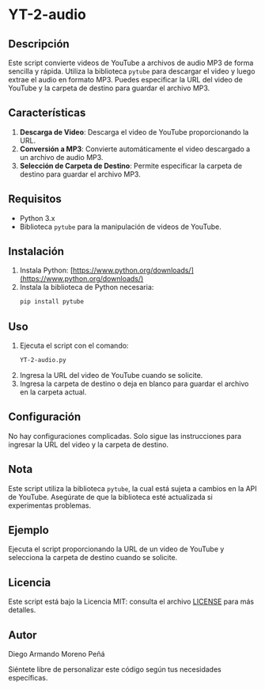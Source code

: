 # YT-2-audio

## Descripción
Este script convierte videos de YouTube a archivos de audio MP3 de forma sencilla y rápida. Utiliza la biblioteca `pytube` para descargar el video y luego extrae el audio en formato MP3. Puedes especificar la URL del video de YouTube y la carpeta de destino para guardar el archivo MP3.

## Características
1. **Descarga de Video**: Descarga el video de YouTube proporcionando la URL.
2. **Conversión a MP3**: Convierte automáticamente el video descargado a un archivo de audio MP3.
3. **Selección de Carpeta de Destino**: Permite especificar la carpeta de destino para guardar el archivo MP3.

## Requisitos
- Python 3.x
- Biblioteca `pytube` para la manipulación de videos de YouTube.

## Instalación
1. Instala Python: [https://www.python.org/downloads/](https://www.python.org/downloads/)
2. Instala la biblioteca de Python necesaria:
   ```bash
   pip install pytube
   ```

## Uso
1. Ejecuta el script con el comando:
   ```bash
   YT-2-audio.py
   ```
2. Ingresa la URL del video de YouTube cuando se solicite.
3. Ingresa la carpeta de destino o deja en blanco para guardar el archivo en la carpeta actual.

## Configuración
No hay configuraciones complicadas. Solo sigue las instrucciones para ingresar la URL del video y la carpeta de destino.

## Nota
Este script utiliza la biblioteca `pytube`, la cual está sujeta a cambios en la API de YouTube. Asegúrate de que la biblioteca esté actualizada si experimentas problemas.

## Ejemplo
Ejecuta el script proporcionando la URL de un video de YouTube y selecciona la carpeta de destino cuando se solicite.

## Licencia
Este script está bajo la Licencia MIT: consulta el archivo [LICENSE](LICENSE) para más detalles.

## Autor
Diego Armando Moreno Peñá

Siéntete libre de personalizar este código según tus necesidades específicas.
